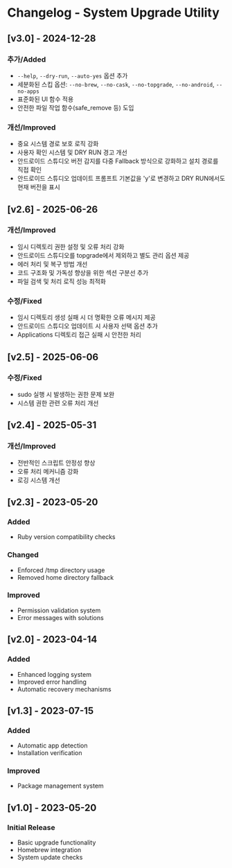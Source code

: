 # Changelog - System Upgrade Utility

## [v3.0] - 2024-12-28

### 추가/Added

- `--help`, `--dry-run`, `--auto-yes` 옵션 추가
- 세분화된 스킵 옵션: `--no-brew`, `--no-cask`, `--no-topgrade`, `--no-android`, `--no-apps`
- 표준화된 UI 함수 적용
- 안전한 파일 작업 함수(safe_remove 등) 도입

### 개선/Improved

- 중요 시스템 경로 보호 로직 강화
- 사용자 확인 시스템 및 DRY RUN 경고 개선
- 안드로이드 스튜디오 버전 감지를 다중 Fallback 방식으로 강화하고 설치 경로를 직접 확인
- 안드로이드 스튜디오 업데이트 프롬프트 기본값을 'y'로 변경하고 DRY RUN에서도 현재 버전을 표시

## [v2.6] - 2025-06-26

### 개선/Improved

- 임시 디렉토리 권한 설정 및 오류 처리 강화
- 안드로이드 스튜디오를 topgrade에서 제외하고 별도 관리 옵션 제공
- 에러 처리 및 복구 방법 개선
- 코드 구조화 및 가독성 향상을 위한 섹션 구분선 추가
- 파일 검색 및 처리 로직 성능 최적화

### 수정/Fixed

- 임시 디렉토리 생성 실패 시 더 명확한 오류 메시지 제공
- 안드로이드 스튜디오 업데이트 시 사용자 선택 옵션 추가
- Applications 디렉토리 접근 실패 시 안전한 처리

## [v2.5] - 2025-06-06

### 수정/Fixed

- sudo 실행 시 발생하는 권한 문제 보완
- 시스템 권한 관련 오류 처리 개선

## [v2.4] - 2025-05-31

### 개선/Improved

- 전반적인 스크립트 안정성 향상
- 오류 처리 메커니즘 강화
- 로깅 시스템 개선

## [v2.3] - 2023-05-20

### Added

- Ruby version compatibility checks

### Changed

- Enforced /tmp directory usage
- Removed home directory fallback

### Improved

- Permission validation system
- Error messages with solutions

## [v2.0] - 2023-04-14

### Added

- Enhanced logging system
- Improved error handling
- Automatic recovery mechanisms

## [v1.3] - 2023-07-15

### Added

- Automatic app detection
- Installation verification

### Improved

- Package management system

## [v1.0] - 2023-05-20

### Initial Release

- Basic upgrade functionality
- Homebrew integration
- System update checks
